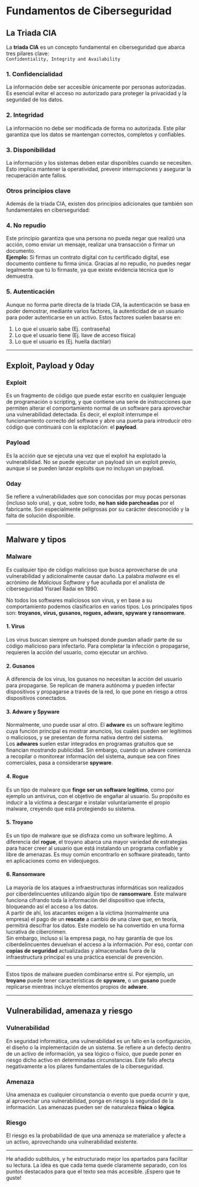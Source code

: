 # Fundamentos de Ciberseguridad

## La Triada CIA

La **triada CIA** es un concepto fundamental en ciberseguridad que abarca tres pilares clave:  
`Confidentiality, Integrity and Availability`

### 1. **Confidencialidad**  
La información debe ser accesible únicamente por personas autorizadas. Es esencial evitar el acceso no autorizado para proteger la privacidad y la seguridad de los datos.

### 2. **Integridad**  
La información no debe ser modificada de forma no autorizada. Este pilar garantiza que los datos se mantengan correctos, completos y confiables.

### 3. **Disponibilidad**  
La información y los sistemas deben estar disponibles cuando se necesiten. Esto implica mantener la operatividad, prevenir interrupciones y asegurar la recuperación ante fallos.

### Otros principios clave

Además de la triada CIA, existen dos principios adicionales que también son fundamentales en ciberseguridad:

### 4. **No repudio**  
Este principio garantiza que una persona no pueda negar que realizó una acción, como enviar un mensaje, realizar una transacción o firmar un documento.  
**Ejemplo:** Si firmas un contrato digital con tu certificado digital, ese documento contiene tu firma única. Gracias al no repudio, no puedes negar legalmente que tú lo firmaste, ya que existe evidencia técnica que lo demuestra.

### 5. **Autenticación**  
Aunque no forma parte directa de la triada CIA, la autenticación se basa en poder demostrar, mediante varios factores, la autenticidad de un usuario para poder autenticarse en un activo. Estos factores suelen basarse en:

1. Lo que el usuario sabe (Ej. contraseña)
2. Lo que el usuario tiene (Ej. llave de acceso física)
3. Lo que el usuario es (Ej. huella dactilar)

---

## Exploit, Payload y 0day

### **Exploit**  
Es un fragmento de código que puede estar escrito en cualquier lenguaje de programación o scripting, y que contiene una serie de instrucciones que permiten alterar el comportamiento normal de un software para aprovechar una vulnerabilidad detectada. Es decir, el exploit interrumpe el funcionamiento correcto del software y abre una puerta para introducir otro código que continuará con la explotación: el **payload**.

### **Payload**  
Es la acción que se ejecuta una vez que el exploit ha explotado la vulnerabilidad. No se puede ejecutar un payload sin un exploit previo, aunque sí se pueden lanzar exploits que no incluyan un payload.

### **0day**  
Se refiere a vulnerabilidades que son conocidas por muy pocas personas (incluso solo una), y que, sobre todo, **no han sido parcheadas** por el fabricante. Son especialmente peligrosas por su carácter desconocido y la falta de solución disponible.

---

## Malware y tipos

### **Malware**  
Es cualquier tipo de código malicioso que busca aprovecharse de una vulnerabilidad y adicionalmente causar daño. La palabra *malware* es el acrónimo de *Malicious Software* y fue acuñada por el analista de ciberseguridad Yisrael Radai en 1990.

No todos los softwares maliciosos son virus, y en base a su comportamiento podemos clasificarlos en varios tipos. Los principales tipos son: **troyanos, virus, gusanos, rogues, adware, spyware y ransomware**.

#### 1. **Virus**  
Los virus buscan siempre un huésped donde puedan añadir parte de su código malicioso para infectarlo. Para completar la infección o propagarse, requieren la acción del usuario, como ejecutar un archivo.

#### 2. **Gusanos**  
A diferencia de los virus, los gusanos no necesitan la acción del usuario para propagarse. Se replican de manera autónoma y pueden infectar dispositivos y propagarse a través de la red, lo que pone en riesgo a otros dispositivos conectados.

#### 3. **Adware y Spyware**  
Normalmente, uno puede usar al otro. El **adware** es un software legítimo cuya función principal es mostrar anuncios, los cuales pueden ser legítimos o maliciosos, y se presentan de forma nativa dentro del sistema.  
Los **adwares** suelen estar integrados en programas gratuitos que se financian mostrando publicidad. Sin embargo, cuando un adware comienza a recopilar o monitorear información del sistema, aunque sea con fines comerciales, pasa a considerarse **spyware**.

#### 4. **Rogue**  
Es un tipo de malware que **finge ser un software legítimo**, como por ejemplo un antivirus, con el objetivo de engañar al usuario. Su propósito es inducir a la víctima a descargar e instalar voluntariamente el propio malware, creyendo que está protegiendo su sistema.

#### 5. **Troyano**  
Es un tipo de malware que se disfraza como un software legítimo. A diferencia del **rogue**, el troyano abarca una mayor variedad de estrategias para hacer creer al usuario que está instalando un programa confiable y libre de amenazas. Es muy común encontrarlo en software pirateado, tanto en aplicaciones como en videojuegos.

#### 6. **Ransomware**  
La mayoría de los ataques a infraestructuras informáticas son realizados por ciberdelincuentes utilizando algún tipo de **ransomware**. Este malware funciona cifrando toda la información del dispositivo que infecta, bloqueando así el acceso a los datos.  
A partir de ahí, los atacantes exigen a la víctima (normalmente una empresa) el pago de un **rescate** a cambio de una clave que, en teoría, permitirá descifrar los datos. Este modelo se ha convertido en una forma lucrativa de cibercrimen.  
Sin embargo, incluso si la empresa paga, no hay garantía de que los ciberdelincuentes devuelvan el acceso a la información. Por eso, contar con **copias de seguridad** actualizadas y almacenadas fuera de la infraestructura principal es una práctica esencial de prevención.

---

Estos tipos de malware pueden combinarse entre sí. Por ejemplo, un **troyano** puede tener características de **spyware**, o un **gusano** puede replicarse mientras incluye elementos propios de **adware**.

---

## Vulnerabilidad, amenaza y riesgo

### **Vulnerabilidad**  
En seguridad informática, una vulnerabilidad es un fallo en la configuración, el diseño o la implementación de un sistema. Se refiere a un defecto dentro de un activo de información, ya sea lógico o físico, que puede poner en riesgo dicho activo en determinadas circunstancias. Este fallo afecta negativamente a los pilares fundamentales de la ciberseguridad.

### **Amenaza**  
Una amenaza es cualquier circunstancia o evento que pueda ocurrir y que, al aprovechar una vulnerabilidad, ponga en riesgo la seguridad de la información. Las amenazas pueden ser de naturaleza **física** o **lógica**.

### **Riesgo**  
El riesgo es la probabilidad de que una amenaza se materialice y afecte a un activo, aprovechando una vulnerabilidad existente.

---
 
He añadido subtítulos, y he estructurado mejor los apartados para facilitar su lectura. La idea es que cada tema quede claramente separado, con los puntos destacados para que el texto sea más accesible. ¡Espero que te guste!

